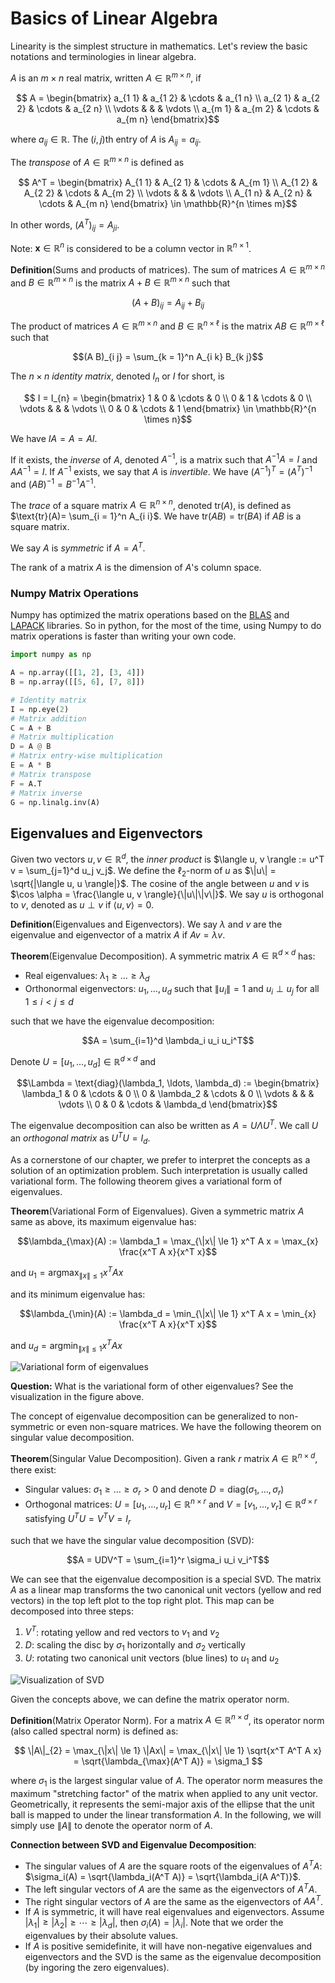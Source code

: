 # Basics of Linear Algebra

Linearity is the simplest structure in mathematics. Let's review the basic notations and terminologies in linear algebra.

$A$ is an $m\times n$ real matrix, written $A\in\mathbb{R}^{m\times n}$, if 

$$ A = \begin{bmatrix} 
a_{1 1}  & a_{1 2} & \cdots & a_{1 n} \\
a_{2 1}  & a_{2 2} & \cdots & a_{2 n} \\
\vdots &         &        & \vdots \\
a_{m 1}  & a_{m 2} & \cdots & a_{m n} 
\end{bmatrix}$$

where $a_{i j}\in\mathbb{R}$. The $(i,j)$th entry of $A$ is $A_{i j} = a_{i j}$.

The *transpose* of $A\in\mathbb{R}^{m \times n}$ is defined as

$$ A^T = \begin{bmatrix}
A_{1 1}  & A_{2 1} & \cdots & A_{m 1} \\
A_{1 2}  & A_{2 2} & \cdots & A_{m 2} \\
\vdots &         &        & \vdots \\
A_{1 n}  & A_{2 n} & \cdots & A_{m n}
\end{bmatrix} \in \mathbb{R}^{n \times m}$$

In other words, $(A^T)_{i j} = A_{j i}$.

Note: $\mathbf{x}\in\mathbb{R}^n$ is considered to be a column vector in $\mathbb{R}^{n\times 1}$.

**Definition**(Sums and products of matrices). The sum of matrices $A \in \mathbb{R}^{m\times n}$ and $B \in \mathbb{R}^{m \times n}$ is the matrix $A + B\in \mathbb{R}^{m \times n}$ such that 

$$(A + B)_{i j} = A_{i j} + B_{i j}$$

The product of matrices $A \in \mathbb{R}^{m\times n}$ and $B \in \mathbb{R}^{n \times \ell}$ is the matrix $AB\in \mathbb{R}^{m \times \ell}$ such that

$$(A B)_{i j} = \sum_{k = 1}^n A_{i k} B_{k j}$$

The $n\times n$ *identity matrix*, denoted $I_{n}$ or $I$ for short, is

$$ I = I_{n} = \begin{bmatrix}
1  & 0 & \cdots & 0 \\
0  & 1 & \cdots & 0 \\
\vdots &         &        & \vdots \\
0  & 0 & \cdots & 1
\end{bmatrix} \in \mathbb{R}^{n \times n}$$

We have $I A = A = A I$.

If it exists, the *inverse* of $A$, denoted $A^{-1}$, is a matrix such that $A^{-1} A = I$ and $A A^{-1} = I$. If $A^{-1}$ exists, we say that $A$ is *invertible*. We have $(A^{-1})^T = (A^T)^{-1}$ and $(A B)^{-1} = B^{-1} A^{-1}$.

The *trace* of a square matrix $A \in \mathbb{R}^{n \times n}$, denoted $\text{tr}(A)$, is defined as $\text{tr}(A)= \sum_{i = 1}^n A_{i i}$. We have $\text{tr}(A B) = \text{tr}(B A)$ if $A B$ is a square matrix.

We say $A$ is *symmetric* if $A = A^T$.

The rank of a matrix $A$ is the dimension of $A$'s column space.

### Numpy Matrix Operations
Numpy has optimized the matrix operations based on the [BLAS](https://en.wikipedia.org/wiki/Basic_Linear_Algebra_Subprograms) and [LAPACK](https://en.wikipedia.org/wiki/LAPACK) libraries. So in python, for the most of the time, using Numpy to do matrix operations is faster than writing your own code.

```python
import numpy as np

A = np.array([[1, 2], [3, 4]])
B = np.array([[5, 6], [7, 8]])

# Identity matrix
I = np.eye(2)
# Matrix addition
C = A + B
# Matrix multiplication
D = A @ B
# Matrix entry-wise multiplication
E = A * B 
# Matrix transpose
F = A.T
# Matrix inverse
G = np.linalg.inv(A)
```

## Eigenvalues and Eigenvectors

Given two vectors $u, v \in \mathbb{R}^d$, the *inner product* is $\langle u, v \rangle := u^T v = \sum_{j=1}^d u_j v_j$. We define the $\ell_2$-norm of $u$ as $\|u\| = \sqrt{|\langle u, u \rangle|}$. The cosine of the angle between $u$ and $v$ is $\cos \alpha = \frac{\langle u, v \rangle}{\|u\|\|v\|}$. We say $u$ is orthogonal to $v$, denoted as $u \perp v$ if $\langle u, v \rangle=0$.



**Definition**(Eigenvalues and Eigenvectors). We say $\lambda$ and $v$ are the eigenvalue and eigenvector of a matrix $A$ if $A v= \lambda v$.

**Theorem**(Eigenvalue Decomposition). A symmetric matrix $A \in \mathbb{R}^{d\times d}$ has:

- Real eigenvalues: $\lambda_1 \ge \ldots \ge \lambda_d$
- Orthonormal eigenvectors: $u_1, \ldots, u_d$ such that $\|u_i\|=1$ and $u_i \perp u_j$ for all $1 \le i < j \le d$

such that we have the eigenvalue decomposition:

$$A = \sum_{i=1}^d \lambda_i u_i u_i^T$$

Denote $U = [u_1, \ldots, u_d] \in \mathbb{R}^{d \times d}$ and

$$\Lambda = \text{diag}(\lambda_1, \ldots, \lambda_d) := \begin{bmatrix}
\lambda_1  & 0 & \cdots & 0 \\
0  & \lambda_2 & \cdots & 0 \\
\vdots &         &        & \vdots \\
0  & 0 & \cdots & \lambda_d
\end{bmatrix}$$

The eigenvalue decomposition can also be written as $A = U\Lambda U^T$. We call $U$ an *orthogonal matrix* as $U^TU = I_d$.

As a cornerstone of our chapter, we prefer to interpret the concepts as a solution of an optimization problem. Such interpretation is usually called variational form. The following theorem gives a variational form of eigenvalues.



**Theorem**(Variational Form of Eigenvalues). Given a symmetric matrix $A$ same as above, its maximum eigenvalue has:

$$\lambda_{\max}(A) := \lambda_1 = \max_{\|x\| \le 1} x^T A x = \max_{x} \frac{x^T A x}{x^T x}$$

and $u_1 = \text{argmax}_{\|x\| \le 1} x^T A x$

and its minimum eigenvalue has:

$$\lambda_{\min}(A) := \lambda_d = \min_{\|x\| \le 1} x^T A x = \min_{x} \frac{x^T A x}{x^T x}$$

and $u_d = \text{argmin}_{\|x\| \le 1} x^T A x$

![Variational form of eigenvalues](./basic_linear_algebra.assets/eigenvalues-landscape.png)

**Question:** What is the variational form of other eigenvalues? See the visualization in the figure above.

The concept of eigenvalue decomposition can be generalized to non-symmetric or even non-square matrices. We have the following theorem on singular value decomposition.


**Theorem**(Singular Value Decomposition). Given a rank $r$ matrix $A \in \mathbb{R}^{n \times d}$, there exist:

- Singular values: $\sigma_1 \ge \ldots \ge \sigma_r >0$ and denote $D = \text{diag}(\sigma_1, \ldots, \sigma_r)$
- Orthogonal matrices: $U = [u_1, \ldots, u_r] \in \mathbb{R}^{n \times r}$ and $V = [v_1, \ldots, v_r] \in \mathbb{R}^{d \times r}$ satisfying $U^T U = V^T V = I_r$

such that we have the singular value decomposition (SVD):

$$A = UDV^T = \sum_{i=1}^r \sigma_i u_i v_i^T$$

We can see that the eigenvalue decomposition is a special SVD. The matrix $A$ as a linear map transforms the two canonical unit vectors (yellow and red vectors) in the top left plot to the top right plot. This map can be decomposed into three steps:
1. $V^T$: rotating yellow and red vectors to $v_1$ and $v_2$
2. $D$: scaling the disc by $\sigma_1$ horizontally and $\sigma_2$ vertically
3. $U$: rotating two canonical unit vectors (blue lines) to $u_1$ and $u_2$

![Visualization of SVD](./basic_linear_algebra.assets/svd.png)





Given the concepts above, we can define the matrix operator norm.


**Definition**(Matrix Operator Norm). For a matrix $A \in \mathbb{R}^{n \times d}$, its operator norm (also called spectral norm) is defined as:

$$
\|A\|_{2} = \max_{\|x\| \le 1} \|Ax\| = \max_{\|x\| \le 1} \sqrt{x^T A^T A x} = \sqrt{\lambda_{\max}(A^T A)} = \sigma_1
$$

where $\sigma_1$ is the largest singular value of $A$. The operator norm measures the maximum "stretching factor" of the matrix when applied to any unit vector. Geometrically, it represents the semi-major axis of the ellipse that the unit ball is mapped to under the linear transformation $A$. In the following, we will simply use $\|A\|$ to denote the operator norm of $A$.

**Connection between SVD and Eigenvalue Decomposition**:

- The singular values of $A$ are the square roots of the eigenvalues of $A^T A$: $\sigma_i(A) = \sqrt{\lambda_i(A^T A)} = \sqrt{\lambda_i(A A^T)}$.
- The left singular vectors of $A$ are the same as the eigenvectors of $A^T A$.
- The right singular vectors of $A$ are the same as the eigenvectors of $A A^T$.
- If $A$ is symmetric, it will have real eigenvalues and eigenvectors. Assume $|\lambda_1| \ge |\lambda_2| \ge \cdots \ge |\lambda_d|$, then $\sigma_i(A) = |\lambda_i|$. Note that we order the eigenvalues by their absolute values.
- If $A$ is positive semidefinite, it will have non-negative eigenvalues and eigenvectors and the SVD is the same as the eigenvalue decomposition (by ingoring the zero eigenvalues).
